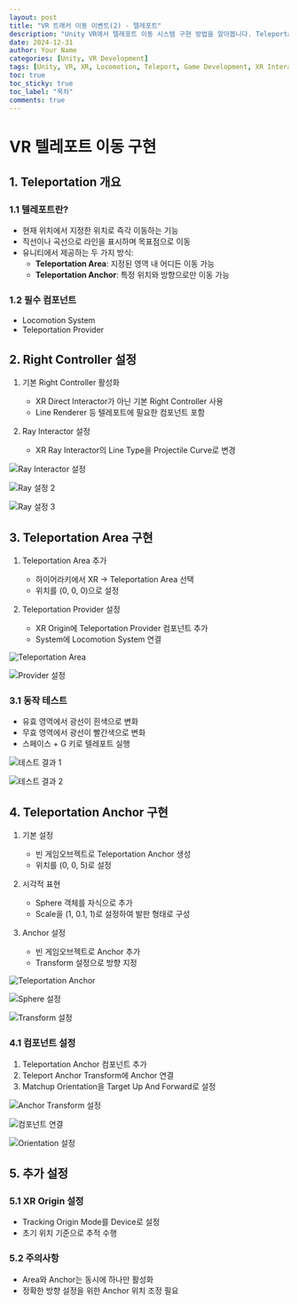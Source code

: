 ```yaml
---
layout: post
title: "VR 트래커 이동 이벤트(2) - 텔레포트"
description: "Unity VR에서 텔레포트 이동 시스템 구현 방법을 알아봅니다. Teleportation Area와 Anchor를 활용한 이동 구현을 다룹니다."
date: 2024-12-31
author: Your Name
categories: [Unity, VR Development]
tags: [Unity, VR, XR, Locomotion, Teleport, Game Development, XR Interaction Toolkit]
toc: true
toc_sticky: true
toc_label: "목차"
comments: true
---
```


# VR 텔레포트 이동 구현

## 1. Teleportation 개요

### 1.1 텔레포트란?
- 현재 위치에서 지정한 위치로 즉각 이동하는 기능
- 직선이나 곡선으로 라인을 표시하며 목표점으로 이동
- 유니티에서 제공하는 두 가지 방식:
  - **Teleportation Area**: 지정된 영역 내 어디든 이동 가능
  - **Teleportation Anchor**: 특정 위치와 방향으로만 이동 가능

### 1.2 필수 컴포넌트
- Locomotion System
- Teleportation Provider

## 2. Right Controller 설정

1. 기본 Right Controller 활성화
   - XR Direct Interactor가 아닌 기본 Right Controller 사용
   - Line Renderer 등 텔레포트에 필요한 컴포넌트 포함

2. Ray Interactor 설정
   - XR Ray Interactor의 Line Type을 Projectile Curve로 변경

![Ray Interactor 설정](https://lh7-us.googleusercontent.com/_V8O0Mp-qjrfLjGbX_BOpP7oQqRR5FBG0XtmGq38DiHa5R1FWpz_DZ8rTxeMhqYKHghsvuVrURCpqB1YnRPAhcjrI5sjA45uiM9TKb5At7GInq3CYxEm6g5cfn6gC0ifOFO2SNL_JGSTfqTb0tRKQv4)

![Ray 설정 2](https://lh7-us.googleusercontent.com/19r3T1W1Vtmxj_hnaHYfAuESQPu-d8GiDKq9Ne0rJKrQGbFwLrk3JQozjGGcdzxOqXHWjKa-S4ktsz1SjLKbI1zNcJeKdf8pvGFmYGQI55OPHgTr7x9d-DWxeZ7gqZTQCx5rVoCcK39gWbYrVGsHwR8)

![Ray 설정 3](https://lh7-us.googleusercontent.com/egp0ef8bjStOPxjL0_TxBryuB5ubKPyt1pboc7Xvjoda8odpnYS2ArwmGjf5aADjs7eyPuUdUbQ2HATA_Letd87dLBzcF5yr4FTKLpzbK8H6rGx4hf3VtyGPbqb31SldEazz-WKa30Sl0uToSle42PU)

## 3. Teleportation Area 구현

1. Teleportation Area 추가
   - 하이어라키에서 XR → Teleportation Area 선택
   - 위치를 (0, 0, 0)으로 설정

2. Teleportation Provider 설정
   - XR Origin에 Teleportation Provider 컴포넌트 추가
   - System에 Locomotion System 연결

![Teleportation Area](https://lh7-us.googleusercontent.com/KVL9e0A9_KKbKSln5fi4esCd6o2tsW8z5z9i0cR_AJidTvDybRfGUEFwkUAvPR54nJgXQBbBEWIYtBC5HP0TDcsvwFe3EwZUhO7oWlK3egMdCeBBHddjTTR5qe81egNkglklpkrTIxr44kibufcwubs)

![Provider 설정](https://lh7-us.googleusercontent.com/UmhR3v9MgKBKx7j_bzlnoZs859kZLPofHjjEA9q-JMUaqomj6BCuiFzs6gYqKeDZYC5blY_qUt_Smybnav8hDV_xePgc13Wh5KAUwtA306Xy85bproq98P-FWDwFQjNtCka-pcPmpqJUqrGIyrVEtQo)

### 3.1 동작 테스트
- 유효 영역에서 광선이 흰색으로 변화
- 무효 영역에서 광선이 빨간색으로 변화
- 스페이스 + G 키로 텔레포트 실행

![테스트 결과 1](https://lh7-us.googleusercontent.com/K5rODd85o45jCn58x5GzVm1FPZc-65qpZw63BNOhSbZaWOCPorbl2wrJHKohdDdoigJ7xP3R5ISFylAm8cbYPvkFuv4JBW9aKeCb7BOXg6qC83pX6v9bjrFC3XySgWsH0d19tjzPkCZt8PHoKigxbfA)

![테스트 결과 2](https://lh7-us.googleusercontent.com/inGfry6-uf5m6w8YQD_hVD5GJDZQ3uUyfhETO7fZSHkUwgJHuzjneA1cvbfMt2sQy82CcFRuDrhSDw8TGGEcfY8xSaMXqVUGuT44hIqvo2yOFX1NlhanyyeE3tyVBICZZGJMkqpy8PkWmgk8TlabjHU)

## 4. Teleportation Anchor 구현

1. 기본 설정
   - 빈 게임오브젝트로 Teleportation Anchor 생성
   - 위치를 (0, 0, 5)로 설정

2. 시각적 표현
   - Sphere 객체를 자식으로 추가
   - Scale을 (1, 0.1, 1)로 설정하여 발판 형태로 구성

3. Anchor 설정
   - 빈 게임오브젝트로 Anchor 추가
   - Transform 설정으로 방향 지정

![Teleportation Anchor](https://lh7-us.googleusercontent.com/noBS00qTM3hnIXJAV4zcndEtDXmsYZlEOt-j9Eh9XeT2eAYas5mu3my_zw4qkyjqKMSv7QG66MPtclccHQX-47-QrJeNKiRGiuCDqk4oJuIyj9WhYNk8BrpvL-kIfPrtdXxOwCCqcFmUUd5l4HkOTiM)

![Sphere 설정](https://lh7-us.googleusercontent.com/e4qS21gNoXaGH989qHFfhzl7WOF9nu9LwBXUEycACnUEekVDCMkD357Al3_2fPrKQd2OELky8FQKDF1j0yPMG2O-UnPK5pCrRT2zOZRY0tUzFX7f4hAUMISUcUsjtApEHp3YWSwqVf8R6P2eXBEKPPc)

![Transform 설정](https://lh7-us.googleusercontent.com/UM2-zH8l4-s9WDyOXt7UqUzZSXN7HgKVCMoTRf7cS63vHEe_yjdbj3knd8lASMQP3qYmJDzocOyygu9wki_zturT4Ipb5bRchJlrBNEW-Uklnj2r4XxgNI533jxJ9y236ZOe1Dla7Szt8urFoFssimQ)

### 4.1 컴포넌트 설정
1. Teleportation Anchor 컴포넌트 추가
2. Teleport Anchor Transform에 Anchor 연결
3. Matchup Orientation을 Target Up And Forward로 설정

![Anchor Transform 설정](https://lh7-us.googleusercontent.com/45xDRcf-SPKmMFWQTgzk1wfh-sj6EDaMZTLDBzFe_RBOZhQyrcWJB9CDWfcn-MgDRdbxOct_O86_hp_Pd4r6s4dVuSTikWdN6jp3VI7FVlAJLPBbOPm96IlT43zMcDRILDnHzC1_jeqikTPcVl_LGWU)

![컴포넌트 연결](https://lh7-us.googleusercontent.com/dZddoDEDhkI-y1XsGhB1Y8Kfu0uZ_Ys4C41EEcj6iZU7LFRqnoi9i9ijX7fMAjZhKWDMcCk0Mh5tEotzDkMMy8DZDFUVGNrrKgsBdgFlQT5uAEMPMNSoDifT6QUqFCxjs5DBZz_LL3FEJQ2NpOF4dvw)

![Orientation 설정](https://lh7-us.googleusercontent.com/Cd3uLEsGoyAlC552YOGJQMo1yTPCnajMCisuOzi4OTCh0o9Tp5gjH_4-66mYUZAWtvfZFGh-EZ0DvArryZ8QiODPRO08FZGRNCu40_fcrZWok1CYsmv9WrivW_jhA6aOmxgnACoOrqhDzJHw71AgMdY)

## 5. 추가 설정

### 5.1 XR Origin 설정
- Tracking Origin Mode를 Device로 설정
- 초기 위치 기준으로 추적 수행

### 5.2 주의사항
- Area와 Anchor는 동시에 하나만 활성화
- 정확한 방향 설정을 위한 Anchor 위치 조정 필요